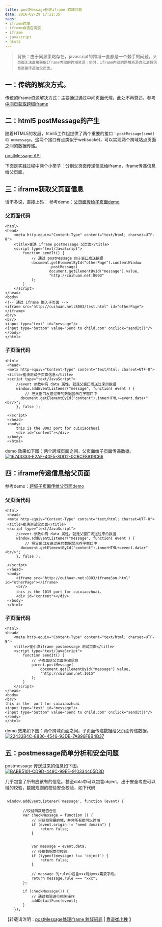 ```yaml
---
title: postMessage处理iframe 跨域问题 
date: 2016-02-29 17:21:35
tags: 
- iframe跨域
- iframe自适应高度
- iframe
- javascript
- html5
---
```


> 背景：由于同源策略存在，javascript的跨域一直都是一个棘手的问题。`父页面无法直接获取iframe内部的跨域资源；同时，iframe内部的跨域资源也无法将信息直接传递给父页面`。

## 一：传统的解决方式。
传统的iframe资源解决方式：主要通过通过中间页面代理，此处不再赘述，参考[中间页获取跨域iframe](http://www.cnblogs.com/snandy/p/3900016.html)

## 二：html5 postMessage的产生
随着HTML5的发展，html5工作组提供了两个重要的接口：`postMessage(send) 和 onmessage`。这两个接口有点类似于websocket，可以实现两个跨域站点页面之间的数据传递。

[postMessage API](https://www.w3.org/TR/websockets/?cm_mc_uid=62901929538214344332551&cm_mc_sid_50200000=1456119382)

下面是实践过程中两个小栗子：分别父页面传递信息给iframe，iframe传递信息给父页面。

## 三：iframe获取父页面信息
话不多说，直接上码：
参考demo：[父页面传给子页面demo](http://cuihuan.net:1015/demo_file/postmesage/demo.html)
### 父页面代码
```
<html>
<head>
    <meta http-equiv="Content-Type" content="text/html; charset=UTF-8">
    <title>崔涣 iframe postmessage 父页面</title>
    <script type="text/JavaScript">
        function sendIt() {
            // 通过 postMessage 向子窗口发送数据
            document.getElementById("otherPage").contentWindow
                    .postMessage(
                    document.getElementById("message").value,
                    "http://cuihuan.net:8003"
            );
        }
    </script>
</head>
<body>
<!-- 通过 iframe 嵌入子页面 -->
<iframe src="http://cuihuan.net:8003/test.html" id="otherPage"></iframe>
<br/>
<br/>
<input type="text" id="message"/>
<input type="button" value="Send to child.com" onclick="sendIt()"/>
</body>
</html>
```
### 子页面代码

```
<html> 
 <head> 
 <meta http-equiv="Content-Type" content="text/html; charset=UTF-8"> 
 <title>崔涣测试子页面信息</title> 
 <script type="text/JavaScript"> 
	 //event 参数中有 data 属性，就是父窗口发送过来的数据
	 window.addEventListener("message", function( event ) { 
		 // 把父窗口发送过来的数据显示在子窗口中
	   document.getElementById("content").innerHTML+=event.data+"<br/>"; 
	 }, false ); 

 </script> 
 </head> 
 <body> 
	 this is the 8003 port for cuixiaozhuai 
	 <div id="content"></div> 
 </body> 
 </html>
```
demo 效果如下图：两个跨域页面之间，父页面给子页面传递数据。
[![16743333-E2AF-40E5-8DD2-0CBCE8919C66](http://cuihuan.net/wp-content/uploads/2016/02/16743333-E2AF-40E5-8DD2-0CBCE8919C66.png)](http://cuihuan.net/wp-content/uploads/2016/02/16743333-E2AF-40E5-8DD2-0CBCE8919C66.png) 

## 四：iframe传递信息给父页面

参考demo：[跨域子页面传给父页面demo](http://cuihuan.net:1015/demo_file/postmesage/son2Parent.html)
### 父页面代码
```
<html>
 <head>
 <meta http-equiv="Content-Type" content="text/html; charset=UTF-8">
 <title>崔涣测试父页面</title>
 <script type="text/JavaScript">
     //event 参数中有 data 属性，就是父窗口发送过来的数据
     window.addEventListener("message", function( event ) {
         // 把父窗口发送过来的数据显示在子窗口中
       document.getElementById("content").innerHTML+=event.data+"<br/>";
     }, false );

 </script>
 </head>
 <body>
     <iframe src="http://cuihuan.net:8003/iframeSon.html" id="otherPage"></iframe>
     <br/>
     this is the 1015 port for cuixiaozhuai。
     <div id="content"></div>
 </body>
 </html>
```
### 子页面代码
```
<html>
<head>
    <meta http-equiv="Content-Type" content="text/html; charset=UTF-8">
    <title>崔小涣iframe postmessage 测试页面</title>
    <script type="text/JavaScript">
        function sendIt() {
            // 子页面给父页面传输信息 
            parent.postMessage(
                document.getElementById("message").value,
                "http://cuihuan.net:1015"
            );
        }
    </script>
</head>
<body>
<br/>
this is the  port for cuixiaozhuai
<input type="text" id="message"/>
<input type="button" value="Send to child.com" onclick="sendIt()"/>
</body>
</html>
```
demo 效果如下图：两个跨域页面之间，子页面传递数据给父页面传递数据。
[![22433B4C-8836-4546-93DB-7A896F8B4B37](http://cuihuan.net/wp-content/uploads/2016/02/22433B4C-8836-4546-93DB-7A896F8B4B37.png)](http://cuihuan.net/wp-content/uploads/2016/02/22433B4C-8836-4546-93DB-7A896F8B4B37.png) 

## 五：postmessage简单分析和安全问题

postmessage 传送过来的信息如下图，
[![BABB5101-CD9D-448C-99EE-910334405D3D](http://cuihuan.net/wp-content/uploads/2016/02/BABB5101-CD9D-448C-99EE-910334405D3D.png)](http://cuihuan.net/wp-content/uploads/2016/02/BABB5101-CD9D-448C-99EE-910334405D3D.png)

几乎包含了所有应该有的信息。甚至data中可以包含object，出于安全考虑可以域的校验，数据规则的校验安全校验，如下代码
```

 window.addEventListener('message', function (event) {
        
        //校验函数是否合法
        var checkMessage = function () {
            // 只获取需要的域，并非所有都可以跨域
            if (event.origin != "need domain") {
                return false;
            }

            
            var message = event.data;
            // 传输数据类型校验
            if (typeof(message) !== 'object') {
                return false;
            }

            // message 的rule中包含xxx则为xxx需要字段。
            return message.rule === "xxx";
        };

        if (checkMessage()) {
            // 通过校验进行相关操作
            addDetailFunc(event);
        }
    });
```
【转载请注明：[postMessage处理iframe 跨域问题](http://cuihuan.net/article/postmessage%E5%A4%84%E7%90%86iframe-%E8%B7%A8%E5%9F%9F%E9%97%AE%E9%A2%98.html) | [靠谱崔小拽](http://cuihuan.net) 】
 


